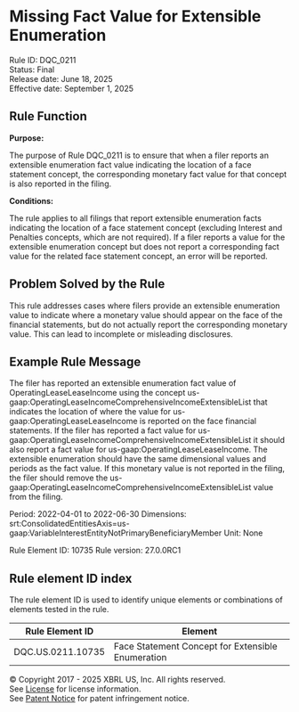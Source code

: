 # Missing Fact Value for Extensible Enumeration
Rule ID: DQC_0211  
Status: Final  
Release date: June 18, 2025  
Effective date: September 1, 2025

## Rule Function

**Purpose:**

The purpose of Rule DQC_0211 is to ensure that when a filer reports an extensible enumeration fact value indicating the location of a face statement concept, the corresponding monetary fact value for that concept is also reported in the filing.

**Conditions:**

The rule applies to all filings that report extensible enumeration facts indicating the location of a face statement concept (excluding Interest and Penalties concepts, which are not required). If a filer reports a value for the extensible enumeration concept but does not report a corresponding fact value for the related face statement concept, an error will be reported.

## Problem Solved by the Rule

This rule addresses cases where filers provide an extensible enumeration value to indicate where a monetary value should appear on the face of the financial statements, but do not actually report the corresponding monetary value. This can lead to incomplete or misleading disclosures.

## Example Rule Message

The filer has reported an extensible enumeration fact value of OperatingLeaseLeaseIncome using the concept us-gaap:OperatingLeaseIncomeComprehensiveIncomeExtensibleList that indicates the location of where the value for us-gaap:OperatingLeaseLeaseIncome is reported on the face financial statements. If the filer has reported  a fact value for us-gaap:OperatingLeaseIncomeComprehensiveIncomeExtensibleList it should also report a fact value for us-gaap:OperatingLeaseLeaseIncome. The extensible enumeration should have the same dimensional values and periods as the fact value. If this monetary value is not reported in the filing, the filer should remove the us-gaap:OperatingLeaseIncomeComprehensiveIncomeExtensibleList value from the filing.

Period: 2022-04-01 to 2022-06-30
Dimensions: srt:ConsolidatedEntitiesAxis=us-gaap:VariableInterestEntityNotPrimaryBeneficiaryMember
Unit: None

Rule Element ID: 10735
Rule version: 27.0.0RC1 

## Rule element ID index  
The rule element ID is used to identify unique elements or combinations of elements tested in the rule.

|Rule Element ID|Element|
|--- |--- |
| DQC.US.0211.10735 | Face Statement Concept for Extensible Enumeration |

© Copyright 2017 - 2025 XBRL US, Inc. All rights reserved.  
See [License](https://xbrl.us/dqc-license) for license information.  
See [Patent Notice](https://xbrl.us/dqc-patent) for patent infringement notice.
